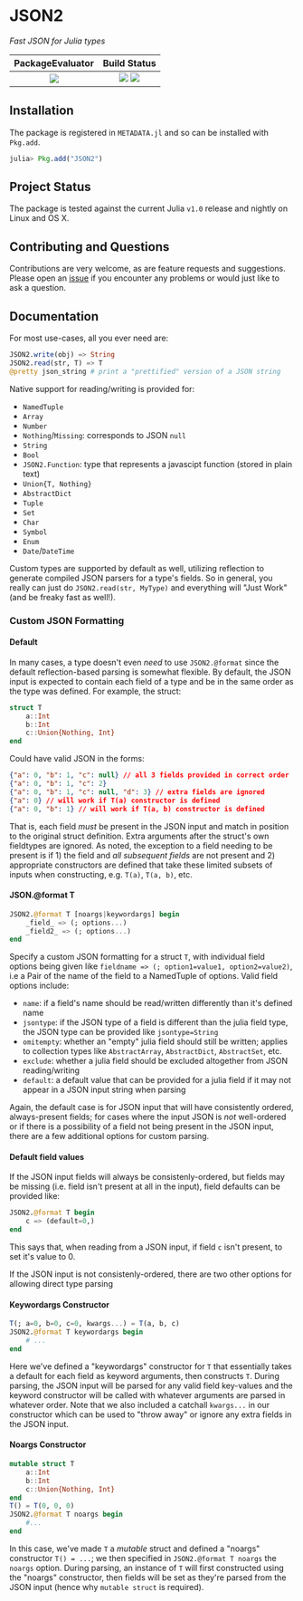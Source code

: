 
# JSON2

*Fast JSON for Julia types*

| **PackageEvaluator**                                            | **Build Status**                                                                                |
|:---------------------------------------------------------------:|:-----------------------------------------------------------------------------------------------:|
|[![][pkg-0.6-img]][pkg-0.6-url] | [![][travis-img]][travis-url] [![][codecov-img]][codecov-url] |


## Installation

The package is registered in `METADATA.jl` and so can be installed with `Pkg.add`.

```julia
julia> Pkg.add("JSON2")
```

## Project Status

The package is tested against the current Julia `v1.0` release and nightly on Linux and OS X.

## Contributing and Questions

Contributions are very welcome, as are feature requests and suggestions. Please open an
[issue][issues-url] if you encounter any problems or would just like to ask a question.


<!-- [docs-latest-img]: https://img.shields.io/badge/docs-latest-blue.svg
[docs-latest-url]: https://quinnj.github.io/JSON2.jl/latest -->

[docs-stable-img]: https://img.shields.io/badge/docs-stable-blue.svg
[docs-stable-url]: https://quinnj.github.io/JSON2.jl/stable

[travis-img]: https://travis-ci.org/quinnj/JSON2.jl.svg?branch=master
[travis-url]: https://travis-ci.org/quinnj/JSON2.jl

[codecov-img]: https://codecov.io/gh/quinnj/JSON2.jl/branch/master/graph/badge.svg
[codecov-url]: https://codecov.io/gh/quinnj/JSON2.jl

[issues-url]: https://github.com/quinnj/JSON2.jl/issues

[pkg-0.6-img]: http://pkg.julialang.org/badges/JSON2_0.6.svg
[pkg-0.6-url]: http://pkg.julialang.org/?pkg=JSON2

## Documentation

For most use-cases, all you ever need are:
```julia
JSON2.write(obj) => String
JSON2.read(str, T) => T
@pretty json_string # print a "prettified" version of a JSON string
```

Native support for reading/writing is provided for:
* `NamedTuple`
* `Array`
* `Number`
* `Nothing`/`Missing`: corresponds to JSON `null`
* `String`
* `Bool`
* `JSON2.Function`: type that represents a javascipt function (stored in plain text)
* `Union{T, Nothing}`
* `AbstractDict`
* `Tuple`
* `Set`
* `Char`
* `Symbol`
* `Enum`
* `Date`/`DateTime`

Custom types are supported by default as well, utilizing reflection to generate compiled JSON parsers for a type's fields. So in general, you really can just do `JSON2.read(str, MyType)` and everything will "Just Work" (and be freaky fast as well!).

### Custom JSON Formatting

#### Default
In many cases, a type doesn't even _need_ to use `JSON2.@format` since the default reflection-based parsing is somewhat flexible. By default, the JSON input is expected to contain each field of a type and be in the same order as the type was defined. For example, the struct:
```julia
struct T
    a::Int
    b::Int
    c::Union{Nothing, Int}
end
```
Could have valid JSON in the forms:
```json
{"a": 0, "b": 1, "c": null} // all 3 fields provided in correct order
{"a": 0, "b": 1, "c": 2}
{"a": 0, "b": 1, "c": null, "d": 3} // extra fields are ignored
{"a": 0} // will work if T(a) constructor is defined
{"a": 0, "b": 1} // will work if T(a, b) constructor is defined
```
That is, each field _must_ be present in the JSON input and match in position to the original struct definition. Extra arguments after the struct's own fieldtypes are ignored. As noted, the exception to a field needing to be present is if 1) the field and _all subsequent fields_ are not present and 2) appropriate constructors are defined that take these limited subsets of inputs when constructing, e.g. `T(a)`, `T(a, b)`, etc.

#### JSON.@format T
```julia
JSON2.@format T [noargs|keywordargs] begin
    _field_ => (; options...)
    _field2_ => (; options...)
end
```
Specify a custom JSON formatting for a struct `T`, with individual field options being given like `fieldname => (; option1=value1, option2=value2)`, i.e a Pair of the name of the field to a NamedTuple of options. Valid field options include:
* `name`: if a field's name should be read/written differently than it's defined name
* `jsontype`: if the JSON type of a field is different than the julia field type, the JSON type can be provided like `jsontype=String`
* `omitempty`: whether an "empty" julia field should still be written; applies to collection types like `AbstractArray`, `AbstractDict`, `AbstractSet`, etc.
* `exclude`: whether a julia field should be excluded altogether from JSON reading/writing
* `default`: a default value that can be provided for a julia field if it may not appear in a JSON input string when parsing

Again, the default case is for JSON input that will have consistently ordered, always-present fields; for cases where the input JSON is _not_ well-ordered or if there is a possibility of a field not being present in the JSON input, there are a few additional options for custom parsing.

#### Default field values
If the JSON input fields will always be consistenly-ordered, but fields may be missing (i.e. field isn't present at all in the input), field defaults can be provided like:
```julia
JSON2.@format T begin
    c => (default=0,)
end
```
This says that, when reading from a JSON input, if field `c` isn't present, to set it's value to 0.

If the JSON input is not consistenly-ordered, there are two other options for allowing direct type parsing
#### Keywordargs Constructor
```julia
T(; a=0, b=0, c=0, kwargs...) = T(a, b, c)
JSON2.@format T keywordargs begin
    # ...
end
```
Here we've defined a "keywordargs" constructor for `T` that essentially takes a default for each field as keyword arguments, then constructs `T`.
During parsing, the JSON input will be parsed for any valid field key-values and the keyword constructor will be called
with whatever arguments are parsed in whatever order. Note that we also included a catchall `kwargs...` in our constructor which can be used to "throw away" or ignore any extra fields in the JSON input.

#### Noargs Constructor
```julia
mutable struct T
    a::Int
    b::Int
    c::Union{Nothing, Int}
end
T() = T(0, 0, 0)
JSON2.@format T noargs begin
    #...
end
```
In this case, we've made `T` a _mutable_ struct and defined a "noargs" constructor `T() = ...`; we then specified in `JSON2.@format T noargs` the `noargs` option.
During parsing, an instance of `T` will first constructed using the "noargs" constructor, then fields will be set as they're parsed from the JSON input (hence why `mutable struct` is required).
